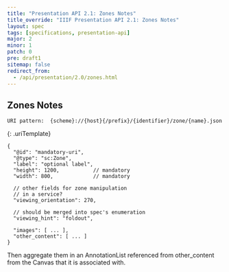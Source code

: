 ```yaml
---
title: "Presentation API 2.1: Zones Notes"
title_override: "IIIF Presentation API 2.1: Zones Notes"
layout: spec
tags: [specifications, presentation-api]
major: 2
minor: 1
patch: 0
pre: draft1
sitemap: false
redirect_from:
  - /api/presentation/2.0/zones.html
---
```


## Zones Notes

``` none
URI pattern:  {scheme}://{host}{/prefix}/{identifier}/zone/{name}.json
```
{: .uriTemplate}

``` json-doc
{
  "@id": "mandatory-uri",
  "@type": "sc:Zone",
  "label": "optional label",
  "height": 1200,           // mandatory
  "width": 800,             // mandatory

  // other fields for zone manipulation
  // in a service?
  "viewing_orientation": 270,

  // should be merged into spec's enumeration
  "viewing_hint": "foldout",

  "images": [ ... ],
  "other_content": [ ... ]
}
```

Then aggregate them in an AnnotationList referenced from other_content from the Canvas that it is associated with.
